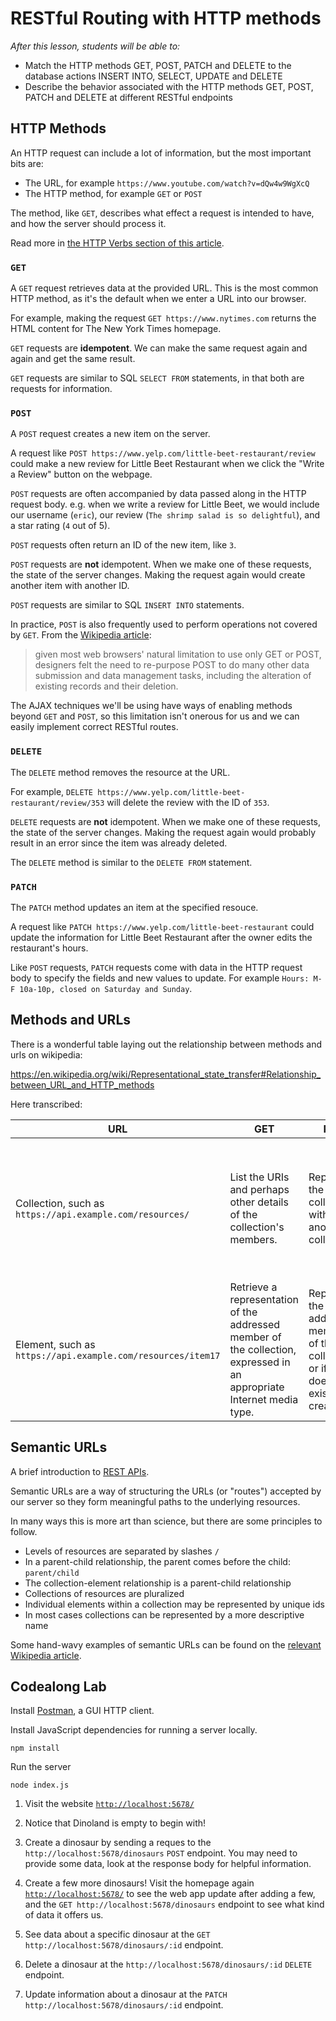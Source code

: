 # RESTful Routing with HTTP methods

_After this lesson, students will be able to:_

* Match the HTTP methods GET, POST, PATCH and DELETE to the database actions INSERT INTO, SELECT, UPDATE and DELETE
* Describe the behavior associated with the HTTP methods GET, POST, PATCH and DELETE at different RESTful endpoints

## HTTP Methods

An HTTP request can include a lot of information, but the most important bits are:

* The URL, for example `https://www.youtube.com/watch?v=dQw4w9WgXcQ`
* The HTTP method, for example `GET` or `POST`

The method, like `GET`, describes what effect a request is intended to have, and how the server should process it.

Read more in [the HTTP Verbs section of this article](https://code.tutsplus.com/tutorials/a-beginners-guide-to-http-and-rest--net-16340).

### `GET`

A `GET` request retrieves data at the provided URL. This is the most common HTTP method, as it's the default when we enter a URL into our browser.

For example, making the request `GET https://www.nytimes.com` returns the HTML content for The New York Times homepage.

`GET` requests are **idempotent**. We can make the same request again and again and get the same result.

`GET` requests are similar to SQL `SELECT FROM` statements, in that both are requests for information.

### `POST`

A `POST` request creates a new item on the server.

A request like `POST https://www.yelp.com/little-beet-restaurant/review` could make a new review for Little Beet Restaurant when we click the "Write a Review" button on the webpage.

`POST` requests are often accompanied by data passed along in the HTTP request body. e.g. when we write a review for Little Beet, we would include our username (`eric`), our review (`The shrimp salad is so delightful`), and a star rating (`4` out of 5).

`POST` requests often return an ID of the new item, like `3`.

`POST` requests are **not** idempotent. When we make one of these requests, the state of the server changes. Making the request again would create another item with another ID.

`POST` requests are similar to SQL `INSERT INTO` statements.

In practice, `POST` is also frequently used to perform operations not covered by `GET`. From the [Wikipedia article](<https://en.wikipedia.org/wiki/POST_(HTTP)>):

> given most web browsers' natural limitation to use only GET or POST, designers felt the need to re-purpose POST to do many other data submission and data management tasks, including the alteration of existing records and their deletion.

The AJAX techniques we'll be using have ways of enabling methods beyond `GET` and `POST`, so this limitation isn't onerous for us and we can easily implement correct RESTful routes.

### `DELETE`

The `DELETE` method removes the resource at the URL.

For example, `DELETE https://www.yelp.com/little-beet-restaurant/review/353` will delete the review with the ID of `353`.

`DELETE` requests are **not** idempotent. When we make one of these requests, the state of the server changes. Making the request again would probably result in an error since the item was already deleted.

The `DELETE` method is similar to the `DELETE FROM` statement.

### `PATCH`

The `PATCH` method updates an item at the specified resouce.

A request like `PATCH https://www.yelp.com/little-beet-restaurant` could update the information for Little Beet Restaurant after the owner edits the restaurant's hours.

Like `POST` requests, `PATCH` requests come with data in the HTTP request body to specify the fields and new values to update. For example `Hours: M-F 10a-10p, closed on Saturday and Sunday`.

## Methods and URLs

There is a wonderful table laying out the relationship between methods and urls on wikipedia:

https://en.wikipedia.org/wiki/Representational_state_transfer#Relationship_between_URL_and_HTTP_methods

Here transcribed:

| URL                                                         | GET                                                                                                                   | PUT                                                                                 | PATCH                                          | POST                                                                                                                         | DELETE                                         |
| ----------------------------------------------------------- | --------------------------------------------------------------------------------------------------------------------- | ----------------------------------------------------------------------------------- | ---------------------------------------------- | ---------------------------------------------------------------------------------------------------------------------------- | ---------------------------------------------- |
| Collection, such as `https://api.example.com/resources/`    | List the URIs and perhaps other details of the collection's members.                                                  | Replace the entire collection with another collection.                              | Not generally used                             | Create a new entry in the collection. The new entry's URI is assigned automatically and is usually returned by the operation | Delete the entire collection.                  |
| Element, such as `https://api.example.com/resources/item17` | Retrieve a representation of the addressed member of the collection, expressed in an appropriate Internet media type. | Replace the addressed member of the collection, or if it does not exist, create it. | Update the addressed member of the collection. | Not generally used. Treat the addressed member as a collection in its own right and create a new entry within it             | Delete the addressed member of the collection. |

## Semantic URLs

A brief introduction to [REST APIs](https://dev.to/benhayehudi/a-brief-introduction-to-rest-apis-172).

Semantic URLs are a way of structuring the URLs (or "routes") accepted by our server so they form meaningful paths to the underlying resources.

In many ways this is more art than science, but there are some principles to follow.

* Levels of resources are separated by slashes `/`
* In a parent-child relationship, the parent comes before the child: `parent/child`
* The collection-element relationship is a parent-child relationship
* Collections of resources are pluralized
* Individual elements within a collection may be represented by unique ids
* In most cases collections can be represented by a more descriptive name

Some hand-wavy examples of semantic URLs can be found on the [relevant Wikipedia article](https://en.wikipedia.org/wiki/Semantic_URL#Structure).

## Codealong Lab

Install [Postman](https://www.getpostman.com/), a GUI HTTP client.

Install JavaScript dependencies for running a server locally.

```
npm install
```

Run the server

```
node index.js
```

1. Visit the website [`http://localhost:5678/`](http://localhost:5678/)

2. Notice that Dinoland is empty to begin with!

3. Create a dinosaur by sending a reques to the `http://localhost:5678/dinosaurs` `POST` endpoint. You may need to provide some data, look at the response body for helpful information.

4. Create a few more dinosaurs! Visit the homepage again [`http://localhost:5678/`](http://localhost:5678/) to see the web app update after adding a few, and the `GET http://localhost:5678/dinosaurs` endpoint to see what kind of data it offers us.

5. See data about a specific dinosaur at the `GET http://localhost:5678/dinosaurs/:id` endpoint.

6. Delete a dinosaur at the `http://localhost:5678/dinosaurs/:id` `DELETE` endpoint.

7. Update information about a dinosaur at the `PATCH http://localhost:5678/dinosaurs/:id` endpoint.

